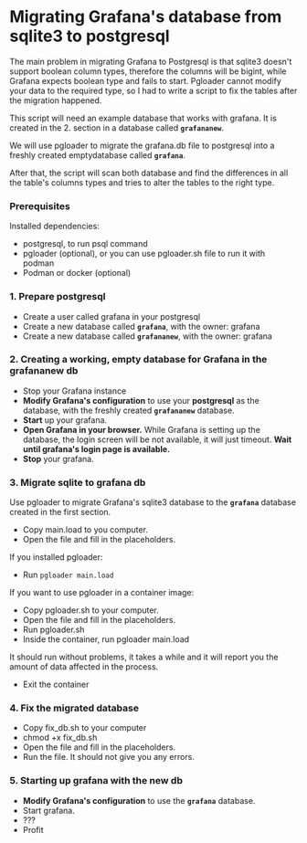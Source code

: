 # Migrating Grafana's database from sqlite3 to postgresql
The main problem in migrating Grafana to Postgresql is that sqlite3 doesn't support boolean column types, therefore the columns will be bigint, while Grafana expects boolean type and fails to start. Pgloader cannot modify your data to the required type, so I had to write a script to fix the tables after the migration happened.

This script will need an example database that works with grafana. It is created in the 2. section in a database called **`grafananew`**.

We will use pgloader to migrate the grafana.db file to postgresql into a freshly created emptydatabase called **`grafana`**.

After that, the script will scan both database and find the differences in all the table's columns types and tries to alter the tables to the right type.

### Prerequisites
Installed dependencies:
- postgresql, to run psql command
- pgloader (optional), or you can use pgloader.sh file to run it with podman
- Podman or docker (optional)

### 1. Prepare postgresql
- Create a user called grafana in your postgresql
- Create a new database called **`grafana`**, with the owner: grafana
- Create a new database called **`grafananew`**, with the owner: grafana

### 2. Creating a working, empty database for Grafana in the **grafananew** db
- Stop your Grafana instance
- **Modify Grafana's configuration** to use your **postgresql** as the database, with the freshly created **`grafananew`** database.
- **Start** up your grafana.
- **Open Grafana in your browser.** While Grafana is setting up the database, the login screen will be not available, it will just timeout. **Wait until grafana's login page is available.**
- **Stop** your grafana.

### 3. Migrate sqlite to **grafana** db
Use pgloader to migrate Grafana's sqlite3 database to the **`grafana`** database created in the first section.
- Copy main.load to you computer.
- Open the file and fill in the placeholders.

If you installed pgloader:
- Run `pgloader main.load`

If you want to use pgloader in a container image:
- Copy pgloader.sh to your computer.
- Open the file and fill in the placeholders.
- Run pgloader.sh
- Inside the container, run pgloader main.load

It should run without problems, it takes a while and it will report you the amount of data affected in the process.

- Exit the container

### 4. Fix the migrated database
- Copy fix_db.sh to your computer
- chmod +x fix_db.sh
- Open the file and fill in the placeholders.
- Run the file. It should not give you any errors.

### 5. Starting up grafana with the new db
- **Modify Grafana's configuration** to use the **`grafana`** database.
- Start grafana.
- ???
- Profit